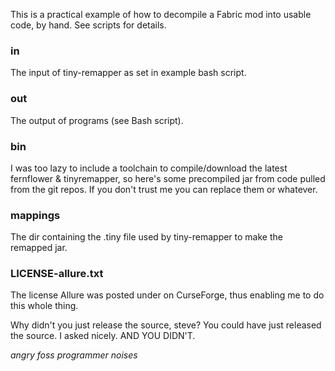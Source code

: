 This is a practical example of how to decompile a Fabric mod into usable code, by hand. See scripts for details. 

### in

The input of tiny-remapper as set in example bash script.

### out

The output of programs (see Bash script).

### bin

I was too lazy to include a toolchain to compile/download the latest fernflower & tinyremapper,
so here's some precompiled jar from code pulled from the git repos. If you don't trust me you can replace them or whatever.

### mappings

The dir containing the .tiny file used by tiny-remapper to make the remapped jar.

### LICENSE-allure.txt

The license Allure was posted under on CurseForge, thus enabling me to do this whole thing.

Why didn't you just release the source, steve? You could have just released the source. I asked nicely. AND YOU DIDN'T.

*angry foss programmer noises*

